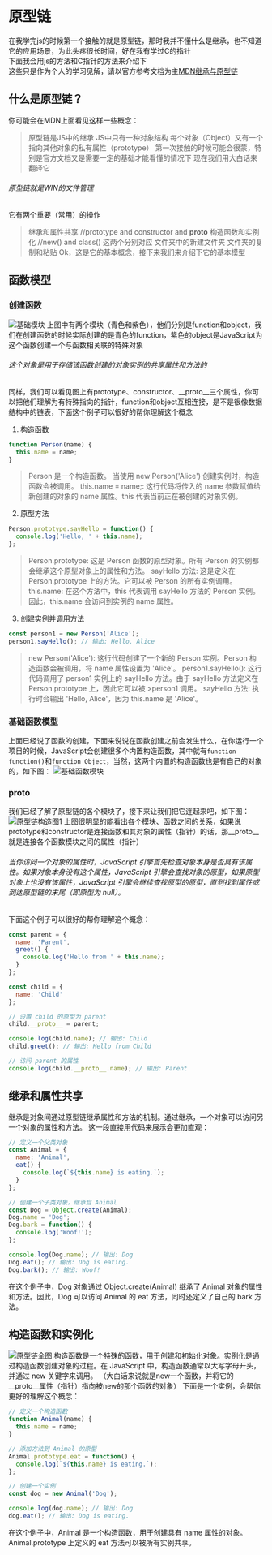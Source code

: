 # 原型链

在我学完js的时候第一个接触的就是原型链，那时我并不懂什么是继承，也不知道它的应用场景，为此头疼很长时间，好在我有学过C的指针<br>
下面我会用js的方法和C指针的方法来介绍下<br>
这些只是作为个人的学习见解，请以官方参考文档为主[MDN继承与原型链](https://developer.mozilla.org/zh-CN/docs/Web/JavaScript/Inheritance_and_the_prototype_chain#%E7%BB%93%E8%AE%BA)
## 什么是原型链？

你可能会在MDN上面看见这样一些概念：
> 原型链是JS中的继承
> JS中只有一种对象结构
> 每个对象（Object）又有一个指向其他对象的私有属性（prototype）
第一次接触的时候可能会很蒙，特别是官方文档又是需要一定的基础才能看懂的情况下
现在我们用大白话来翻译它
###### 原型链就是WIN的文件管理
它有两个重要（常用）的操作
> 继承和属性共享 //prototype and constructor and __proto__
> 构造函数和实例化 //new() and class()
这两个分别对应
> 文件夹中的新建文件夹
> 文件夹的复制和粘贴
Ok，这是它的基本概念，接下来我们来介绍下它的基本模型
## 函数模型
### 创建函数

![基础模块](/makar-web/public/picture/basic-module.png)
上图中有两个模块（青色和紫色），他们分别是function和object，我们在创建函数的时候实际创建的是青色的function，紫色的object是JavaScript为这个函数创建一个与函数相关联的特殊对象
###### 这个对象是用于存储该函数创建的对象实例的共享属性和方法的
同样，我们可以看见图上有prototype、constructor、__proto__三个属性，你可以把他们理解为有特殊指向的指针，function和object互相连接，是不是很像数据结构中的链表，下面这个例子可以很好的帮你理解这个概念
1. 构造函数
```js
function Person(name) {
  this.name = name;
}
```
>Person 是一个构造函数。
>当使用 new Person('Alice') 创建实例时，构造函数会被调用。
>this.name = name;: 这行代码将传入的 name 参数赋值给新创建的对象的 name 属性。this 代表当前正在被创建的对象实例。
2. 原型方法
```js
Person.prototype.sayHello = function() {
  console.log('Hello, ' + this.name);
};
```
>Person.prototype: 这是 Person 函数的原型对象。所有 Person 的实例都会继承这个原型对象上的属性和方法。
>sayHello 方法: 这是定义在 Person.prototype 上的方法。它可以被 Person 的所有实例调用。
>this.name: 在这个方法中，this 代表调用 sayHello 方法的 Person 实例。因此，this.name 会访问到实例的 name 属性。
3. 创建实例并调用方法
```js
const person1 = new Person('Alice');
person1.sayHello(); // 输出: Hello, Alice
```
>new Person('Alice'): 这行代码创建了一个新的 Person 实例。Person 构造函数会被调用，将 name 属性设置为 'Alice'。
>person1.sayHello(): 这行代码调用了 person1 实例上的 sayHello 方法。由于 sayHello 方法定义在 Person.prototype 上，因此它可以被 >person1 调用。
>sayHello 方法: 执行时会输出 'Hello, Alice'，因为 this.name 是 'Alice'。
### 基础函数模型
上面已经说了函数的创建，下面来说说在函数创建之前会发生什么，在你运行一个项目的时候，JavaScript会创建很多个内置构造函数，其中就有`function function()`和`function Object`，当然，这两个内置的构造函数也是有自己的对象的，如下图：
![基础函数模块](/makar-web/public/picture/basic-module-two.png)
### __proto__
我们已经了解了原型链的各个模块了，接下来让我们把它连起来吧，如下图：
![原型链构造图1](/makar-web/public/picture/prototype-%20line-one.png)
上图很明显的能看出各个模块、函数之间的关系，如果说prototype和constructor是连接函数和其对象的属性（指针）的话，那__proto__就是连接各个函数模块之间的属性（指针）
###### 当你访问一个对象的属性时，JavaScript 引擎首先检查对象本身是否具有该属性。如果对象本身没有这个属性，JavaScript 引擎会查找对象的原型，如果原型对象上也没有该属性，JavaScript 引擎会继续查找原型的原型，直到找到属性或到达原型链的末尾（即原型为 null）。
下面这个例子可以很好的帮你理解这个概念：
```js
const parent = {
  name: 'Parent',
  greet() {
    console.log('Hello from ' + this.name);
  }
};

const child = {
  name: 'Child'
};

// 设置 child 的原型为 parent
child.__proto__ = parent;

console.log(child.name); // 输出: Child
child.greet(); // 输出: Hello from Child

// 访问 parent 的属性
console.log(child.__proto__.name); // 输出: Parent
```
## 继承和属性共享
继承是对象间通过原型链继承属性和方法的机制。通过继承，一个对象可以访问另一个对象的属性和方法。
这一段直接用代码来展示会更加直观：
```js
// 定义一个父类对象
const Animal = {
  name: 'Animal',
  eat() {
    console.log(`${this.name} is eating.`);
  }
};

// 创建一个子类对象，继承自 Animal
const Dog = Object.create(Animal);
Dog.name = 'Dog';
Dog.bark = function() {
  console.log('Woof!');
};

console.log(Dog.name); // 输出: Dog
Dog.eat(); // 输出: Dog is eating.
Dog.bark(); // 输出: Woof!
```
在这个例子中，Dog 对象通过 Object.create(Animal) 继承了 Animal 对象的属性和方法。因此，Dog 可以访问 Animal 的 eat 方法，同时还定义了自己的 bark 方法。
## 构造函数和实例化
![原型链全图](/makar-web/public/picture/prototype-line-all.png)
构造函数是一个特殊的函数，用于创建和初始化对象。实例化是通过构造函数创建对象的过程。在 JavaScript 中，构造函数通常以大写字母开头，并通过 new 关键字来调用。
（大白话来说就是new一个函数，并将它的__proto__属性（指针）指向被new的那个函数的对象）
下面是一个实例，会帮你更好的理解这个概念：
```js
// 定义一个构造函数
function Animal(name) {
  this.name = name;
}

// 添加方法到 Animal 的原型
Animal.prototype.eat = function() {
  console.log(`${this.name} is eating.`);
};

// 创建一个实例
const dog = new Animal('Dog');

console.log(dog.name); // 输出: Dog
dog.eat(); // 输出: Dog is eating.
```
在这个例子中，Animal 是一个构造函数，用于创建具有 name 属性的对象。Animal.prototype 上定义的 eat 方法可以被所有实例共享。

